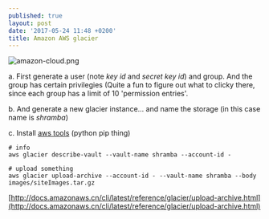 ```yaml
---
published: true
layout: post
date: '2017-05-24 11:48 +0200'
title: Amazon AWS glacier
---
```

![amazon-cloud.png]({{site.baseurl}}/media/amazon-cloud.png)

a. First generate a user (note *key id* and *secret key id*) and group. And the group has certain privilegies (Quite a fun to figure out what to clicky there, since each group has a limit of 10 'permission entries'.

b. And generate a new glacier instance... and name the storage (in this case name is *shramba*)

c. Install [aws tools](http://docs.aws.amazon.com/cli/latest/userguide/installing.html) (python pip thing)

    # info
    aws glacier describe-vault --vault-name shramba --account-id -

    # upload something
    aws glacier upload-archive --account-id - --vault-name shramba --body images/siteImages.tar.gz
    
[http://docs.amazonaws.cn/cli/latest/reference/glacier/upload-archive.html](http://docs.amazonaws.cn/cli/latest/reference/glacier/upload-archive.html)

